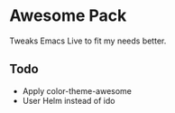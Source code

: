 Awesome Pack
============
Tweaks Emacs Live to fit my needs better.

Todo
----
* Apply color-theme-awesome
* User Helm instead of ido
